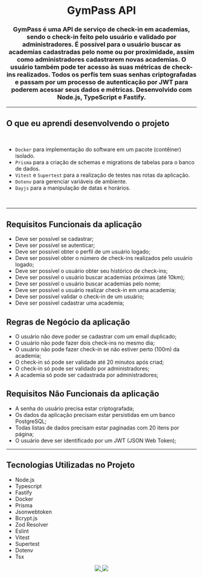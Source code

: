 <h1 align="center">GymPass API</h1>

<h3 align="center">GymPass é uma API de serviço de check-in em academias, sendo o check-in feito pelo usuário e validado por administradores. É possível para o usuário buscar as academias cadastradas pelo nome ou por proximidade, assim como administradores cadastrarem novas academias. O usuário também pode ter acesso às suas métricas de check-ins realizados. Todos os perfis tem suas senhas criptografadas e passam por um processo de autenticação por JWT para poderem acessar seus dados e métricas. Desenvolvido com Node.js, TypeScript e Fastify.</h3>

---

<h2>O que eu aprendi desenvolvendo o projeto</h2>

<br>

- `Docker` para implementação do software em um pacote (contêiner) isolado.
- `Prisma` para a criação de schemas e migrations de tabelas para o banco de dados.
- `Vitest` e `Supertest` para a realização de testes nas rotas da aplicação.
- `Dotenv` para gerenciar variáveis de ambiente.
- `Dayjs` para a manipulação de datas e horários.

<br>

---

## Requisitos Funcionais da aplicação

- Deve ser possível se cadastrar;
- Deve ser possível se autenticar;
- Deve ser possível obter o perfil de um usuário logado;
- Deve ser possível obter o número de check-ins realizados pelo usuário logado;
- Deve ser possível o usuário obter seu histórico de check-ins;
- Deve ser possível o usuário buscar academias próximas (até 10km);
- Deve ser possível o usuário buscar academias pelo nome;
- Deve ser possível o usuário realizar check-in em uma academia;
- Deve ser possível validar o check-in de um usuário;
- Deve ser possível cadastrar uma academia;

## Regras de Negócio da aplicação

- O usuário não deve poder se cadastrar com um email duplicado;
- O usuário não pode fazer dois check-ins no mesmo dia;
- O usuário não pode fazer check-in se não estiver perto (100m) da academia;
- O check-in só pode ser validade até 20 minutos após criad;
- O check-in só pode ser validado por administradores;
- A academia só pode ser cadastrada por administradores;

## Requisitos Não Funcionais da aplicação

- A senha do usuário precisa estar criptografada;
- Os dados da aplicação precisam estar persistidas em um banco PostgreSQL;
- Todas listas de dados precisam estar paginadas com 20 itens por página;
- O usuário deve ser identificado por um JWT (JSON Web Token);

---

<h2>Tecnologias Utilizadas no Projeto</h2>

- Node.js
- Typescript
- Fastify
- Docker
- Prisma
- Jsonwebtoken
- Bcrypt.js
- Zod Resolver
- Eslint
- Vitest
- Supertest
- Dotenv
- Tsx


<div id="footer" align="center">
<a href="https://www.linkedin.com/in/pedro-schinke-17b866223/" target="_blank">
<img src="https://img.shields.io/badge/-LinkedIn-%230077B5?style=for-the-badge&logo=linkedin&logoColor=white" target="_blank">
</a>
<a href = "mailto:pedro.schinke@outlook.com">
<img src="https://img.shields.io/badge/-Gmail-%23333?style=for-the-badge&logo=gmail&logoColor=white" target="_blank">
</a>
</div>
